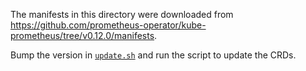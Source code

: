 The manifests in this directory were downloaded from
https://github.com/prometheus-operator/kube-prometheus/tree/v0.12.0/manifests.

Bump the version in [`update.sh`](../update.sh) and run the script to update the CRDs.
